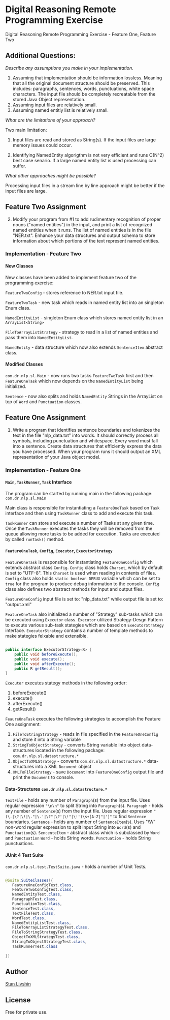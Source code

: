 # Digital Reasoning Remote Programming Exercise

Digital Reasoning Remote Programming Exercise - Feature One, Feature Two

Additional Questions:
---------------------
*Describe any assumptions you make in your implementation.*

1. Assuming that implementation should be information lossless. Meaning that all
the original document structure should be preserved. This includes: paragraphs,
sentences, words, punctuations, white space characters. The input file should
be completely recreatable from the stored Java Object representation.
2. Assuming input files are relatively small.
3. Assuming named entitiy list is relatively small.

*What are the limitations of your approach?*

Two main limitation:

1. Input files are read and stored as String(s). If the input files are large
memory issues could occur.

2. Identifying NamedEntity algorigthm is not very efficient and runs O(N^2) best
case senario. If a large named entity list is used processing can suffer. 

*What other approaches might be possible?*

Processing input files in a stream line by line approach might be better
if the input files are large.

## Feature Two Assignment

2. Modify your program from #1 to add rudimentary recognition of proper nouns
("named entities") in the input, and print a list of recognized named entities
when it runs. The list of named entities is in the file "NER.txt". Enhance your
data structures and output schema to store information about which portions of
the text represent named entities.

### Implementation - Feature Two

#### New Classes

New classes have been added to implement feature two of the programming
exercise:

`FeatureTwoConfig` - stores reference to NER.txt input file.

`FeatureTwoTask` - new task which reads in named entity list into an singleton
Enum class.

`NamedEntityList` - singleton Enum class which stores named entity list in an
`ArrayList<String>`

`FileToArrayListStrategy` - strategy to read in a list of named entities and
pass them into `NamedEntityList`.

`NamedEntity` - data structure which now also extends `SentenceItem` abstract
class.

#### Modified Classes

`com.dr.nlp.sl.Main` - now runs two tasks `FeatureTwoTask` first and then
`FeatureOneTask` which now depends on the `NamedEntityList` being initialized.

`Sentence` - now also splits and holds `NamedEntity` Strings in the
ArrayList<SentenceItem> on top of `Word` and `Punctuation` classes.

####


## Feature One Assignment

1. Write a program that identifies sentence boundaries and tokenizes the text
in the file "nlp_data.txt" into words. It should correctly process all symbols,
including punctuation and whitespace. Every word must fall into a sentence.
Create data structures that efficiently express the data you have processed.
When your program runs it should output an XML representation of your Java
object model.

### Implementation - Feature One

#### `Main`, `TaskRunner`, `Task` Interface

The program can be started by running main in the following package:
`com.dr.nlp.sl.Main`

Main class is responsible for instantiating a `FeatureOneTask` based on `Task`
interface and then using `TaskRunner` class to add and execute this task.

`TaskRunner` can store and execute a number of Tasks at any given time.
Once the `TaskRunner` executes the tasks they will be removed from the queue
allowing more tasks to be added for execution. Tasks are executed by called
`runTask()` method.

#### `FeatureOneTask`, `Config`, `Executor`, `ExecutorStrategy`

`FeatureOneTask` is responsible for instantiating `FeatureOneConfig` which
extends abstract class `Config`. `Config` class holds `Charset`, which by
default is set to "UTF-8". This `Charset` is used when reading in contents of
files. `Config` class also holds `static boolean DEBUG` variable which can be
set to `true` for the program to produce debug information to the console.
`Config` class also defines two abstract methods for input and output files.

`FeatureOneConfig` input file is set to: "nlp_data.txt" while output file is
set to: "output.xml"

`FeatureOneTask` also initialized a number of "Strategy" sub-tasks which can be
executed using `Executor` class. `Executor` utilized Strategy-Desgn Pattern to
execute various sub-task stategies which are based on `ExecutorStrategy`
interface. `ExecutorStrategy` contains a number of template methods to make
stategies felxable and extensible.

```java

public interface ExecutorStrategy<R> {
    public void beforeExecute();
    public void execute();
    public void afterExecute();
    public R getResult();
}

``` 

`Executor` executes stategy methods in the following order:

1. beforeExecute()
2. execute()
3. afterExecute()
4. getResult()

`FeaureOneTask` executes the following strategies to accomplish the Feature One
assignment:

1. `FileToStringStrategy` - reads in file specified in the `FeatureOneConfig`
and store it into a String variable
2. `StringToObjectStrategy` - converts String variable into object
data-structures located in the following package: `com.dr.nlp.sl.datastructure.*`
3. `ObjectToXMLStrategy` - converts `com.dr.nlp.sl.datastructure.*`
data-structures into a XML `Document` object
4. `XMLToFileStrategy` - save `Document` into `FeatureOneConfig` output file
and print the `Document` to console.

#### Data-Structures `com.dr.nlp.sl.datastructure.*`

`TextFile` - holds any number of `Paragraph`(s) from the input file. Uses
regular expression `"\n\n"` to split String into `Paragraph`(s).
`Paragraph` - holds any number of `Sentence`(s) from the input file. Uses
regular expression `"(\.|\?|\!|\."|\.'|\?"|\?'|\!"|\!')\s+[A-Z|"|']"` to find
`Sentence` boundaries.
`Sentence` - holds any number of `SentenceItem`(s). Uses "\W" non-word regular
expression to split input String into `Word`(s) and `Punctuation`(s).
`SencenteItem` - abstract class which is subclassed by `Word` and `Punctuation`
`Word` - holds String words.
`Punctuation` - holds String punctuations.

#### JUnit 4 Test Suite

`com.dr.nlp.sl.test.TestSuite.java` - holds a number of Unit Tests.

```java

@Suite.SuiteClasses({
   FeatureOneConfigTest.class,
   FeatureTwoConfigTest.class,
   NamedEntityTest.class,
   ParagraphTest.class,
   PunctuationTest.class,
   SentenceTest.class,
   TextFileTest.class,
   WordTest.class,
   NamedEntityListTest.class,
   FileToArrayListStrategyTest.class,
   FileToStringStrategyTest.class,
   ObjectToXMLStrategyTest.class,
   StringToObjectStrategyTest.class,
   TaskRunnerTest.class
   
})

```

## Author

[Stan Livshin](http://www.stanlivshin.com)

## License

Free for private use.